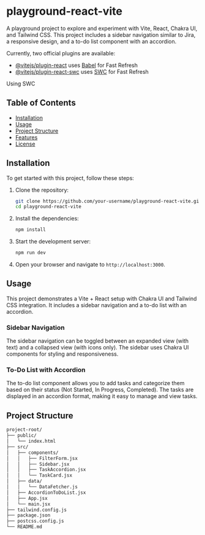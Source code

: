 # playground-react-vite

A playground project to explore and experiment with Vite, React, Chakra UI, and Tailwind CSS. This project includes a sidebar navigation similar to Jira, a responsive design, and a to-do list component with an accordion.

Currently, two official plugins are available:

- [@vitejs/plugin-react](https://github.com/vitejs/vite-plugin-react/blob/main/packages/plugin-react/README.md) uses [Babel](https://babeljs.io/) for Fast Refresh
- [@vitejs/plugin-react-swc](https://github.com/vitejs/vite-plugin-react-swc) uses [SWC](https://swc.rs/) for Fast Refresh

Using SWC

## Table of Contents

- [Installation](#installation)
- [Usage](#usage)
- [Project Structure](#project-structure)
- [Features](#features)
- [License](#license)

## Installation

To get started with this project, follow these steps:

1. Clone the repository:

    ```bash
    git clone https://github.com/your-username/playground-react-vite.git
    cd playground-react-vite
    ```

2. Install the dependencies:

    ```bash
    npm install
    ```

3. Start the development server:

    ```bash
    npm run dev
    ```

4. Open your browser and navigate to `http://localhost:3000`.

## Usage

This project demonstrates a Vite + React setup with Chakra UI and Tailwind CSS integration. It includes a sidebar navigation and a to-do list with an accordion.

### Sidebar Navigation

The sidebar navigation can be toggled between an expanded view (with text) and a collapsed view (with icons only). The sidebar uses Chakra UI components for styling and responsiveness.

### To-Do List with Accordion

The to-do list component allows you to add tasks and categorize them based on their status (Not Started, In Progress, Completed). The tasks are displayed in an accordion format, making it easy to manage and view tasks.

## Project Structure

```bash
project-root/
├── public/
│   └── index.html
├── src/
│   ├── components/
│   │   ├── FilterForm.jsx
│   │   ├── Sidebar.jsx
│   │   ├── TaskAccordion.jsx
│   │   └── TaskCard.jsx
│   ├── data/
│   │   └── DataFetcher.js
│   ├── AccordionToDoList.jsx
│   ├── App.jsx
│   └── main.jsx
├── tailwind.config.js
├── package.json
├── postcss.config.js
└── README.md
